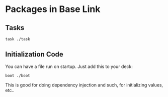 # Packages in Base Link

## Tasks

```
task ./task
```

## Initialization Code

You can have a file run on startup. Just add this to your deck:

```
boot ./boot
```

This is good for doing dependency injection and such, for initializing
values, etc..
